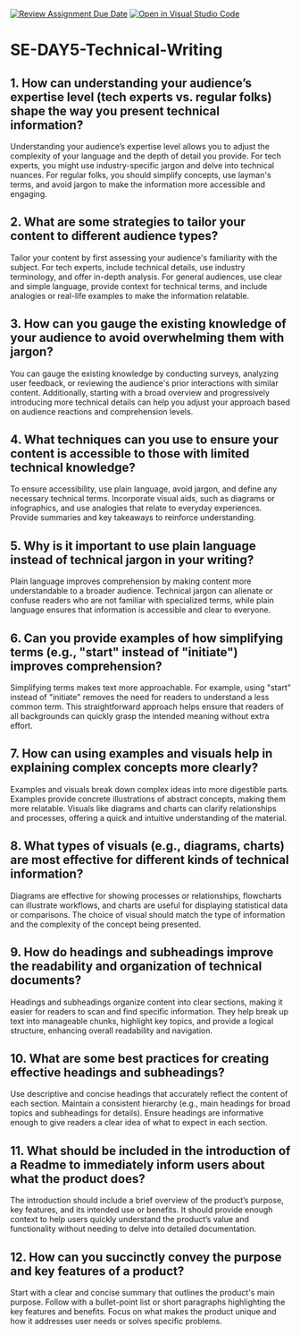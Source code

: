 [![Review Assignment Due Date](https://classroom.github.com/assets/deadline-readme-button-22041afd0340ce965d47ae6ef1cefeee28c7c493a6346c4f15d667ab976d596c.svg)](https://classroom.github.com/a/zsAR-pyY)
[![Open in Visual Studio Code](https://classroom.github.com/assets/open-in-vscode-2e0aaae1b6195c2367325f4f02e2d04e9abb55f0b24a779b69b11b9e10269abc.svg)](https://classroom.github.com/online_ide?assignment_repo_id=15657868&assignment_repo_type=AssignmentRepo)
# SE-DAY5-Technical-Writing
## 1. How can understanding your audience’s expertise level (tech experts vs. regular folks) shape the way you present technical information?
Understanding your audience’s expertise level allows you to adjust the complexity of your language and the depth of detail you provide. For tech experts, you might use industry-specific jargon and delve into technical nuances. For regular folks, you should simplify concepts, use layman's terms, and avoid jargon to make the information more accessible and engaging.
## 2. What are some strategies to tailor your content to different audience types?
Tailor your content by first assessing your audience's familiarity with the subject. For tech experts, include technical details, use industry terminology, and offer in-depth analysis. For general audiences, use clear and simple language, provide context for technical terms, and include analogies or real-life examples to make the information relatable.
## 3. How can you gauge the existing knowledge of your audience to avoid overwhelming them with jargon?
You can gauge the existing knowledge by conducting surveys, analyzing user feedback, or reviewing the audience's prior interactions with similar content. Additionally, starting with a broad overview and progressively introducing more technical details can help you adjust your approach based on audience reactions and comprehension levels.
## 4. What techniques can you use to ensure your content is accessible to those with limited technical knowledge?
To ensure accessibility, use plain language, avoid jargon, and define any necessary technical terms. Incorporate visual aids, such as diagrams or infographics, and use analogies that relate to everyday experiences. Provide summaries and key takeaways to reinforce understanding.
## 5. Why is it important to use plain language instead of technical jargon in your writing?
Plain language improves comprehension by making content more understandable to a broader audience. Technical jargon can alienate or confuse readers who are not familiar with specialized terms, while plain language ensures that information is accessible and clear to everyone.
## 6. Can you provide examples of how simplifying terms (e.g., "start" instead of "initiate") improves comprehension?
 Simplifying terms makes text more approachable. For example, using "start" instead of "initiate" removes the need for readers to understand a less common term. This straightforward approach helps ensure that readers of all backgrounds can quickly grasp the intended meaning without extra effort.
## 7. How can using examples and visuals help in explaining complex concepts more clearly?
Examples and visuals break down complex ideas into more digestible parts. Examples provide concrete illustrations of abstract concepts, making them more relatable. Visuals like diagrams and charts can clarify relationships and processes, offering a quick and intuitive understanding of the material.
## 8. What types of visuals (e.g., diagrams, charts) are most effective for different kinds of technical information?
Diagrams are effective for showing processes or relationships, flowcharts can illustrate workflows, and charts are useful for displaying statistical data or comparisons. The choice of visual should match the type of information and the complexity of the concept being presented.
## 9. How do headings and subheadings improve the readability and organization of technical documents?
Headings and subheadings organize content into clear sections, making it easier for readers to scan and find specific information. They help break up text into manageable chunks, highlight key topics, and provide a logical structure, enhancing overall readability and navigation.
## 10. What are some best practices for creating effective headings and subheadings?
Use descriptive and concise headings that accurately reflect the content of each section. Maintain a consistent hierarchy (e.g., main headings for broad topics and subheadings for details). Ensure headings are informative enough to give readers a clear idea of what to expect in each section.
## 11. What should be included in the introduction of a Readme to immediately inform users about what the product does?
The introduction should include a brief overview of the product’s purpose, key features, and its intended use or benefits. It should provide enough context to help users quickly understand the product’s value and functionality without needing to delve into detailed documentation.
## 12. How can you succinctly convey the purpose and key features of a product?

Start with a clear and concise summary that outlines the product's main purpose. Follow with a bullet-point list or short paragraphs highlighting the key features and benefits. Focus on what makes the product unique and how it addresses user needs or solves specific problems.
